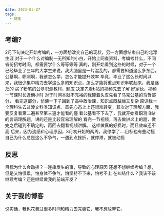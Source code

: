 ```yaml
---
date: 2023-03-27
tags:
  - 随笔
---
```


## 考编?

2月下旬决定开始考编的，一方面想改变自己的现状，另一方面想结束自己的北漂生涯
对于一个什么对编制一无所知的小白，开始上网查资料，考编考什么，不同省份招考时间，都需要学什么等等等等
真的，刚开始看到这些的时候，对于一个已经毕业了三年的大学生来说，我大脑里是一片混乱的，都需要知道这么多东西，公基啊，职测啊，我该怎么学，怎么才能提升效率
毕竟，毕业了这么长时间以来，我很少集中精力去学这么多的知识点，怎么才能将重点知识串联起来，我是迷茫的
买了粉笔的公基职测教材，题库
决定先看b站的视频先去了解 
好家伙，视频一节课时长近俩小时
对于时间本就不充裕的我硬着头皮先看了马克公基的马哲部分，
看完这部分，仿佛一下子回到了高中政治课，知识点既枯燥又复杂
原谅我一个理科生去过渡文科类知识点，首先心态上上还很难转变，其次对于理解方面，我要反复看第二遍甚至第三遍才能看的懂
看公基看不下去了，我就开始看职测
B站的言语理解题，讲的还是比较容易理解的
看完一节视频，再去做讲义上的题，做完之后碰到不确定的，再回去翻看视频讲解。
这样做真的好费时，而且效率还不高
后来，因为流感和心理原因，3月初开始的两周，我停学了….目标也有些动摇
自己为什么总是这么不争气，一遇到点挫折，就停滞，就被动摇
## 反思

目标为什么会动摇？一连串发生的事，导致的心理原因
还想不想继续考编？想，但是又怕很累，怕身体不争气，怕坚持不下来，怕考不上
在纠结什么？我该不该继续考编？还是继续做我的前端开发？
## 关于我的博客

说实话，我也花费过很多时间和精力去完善它，我不想放弃它。